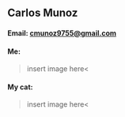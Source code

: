 ## Carlos Munoz

#### Email: cmunoz9755@gmail.com

#### Me:

>insert image here<

#### My cat:

>insert image here<
